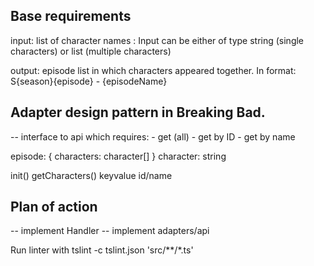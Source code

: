 ## Base requirements

input: list of character names :
    Input can be either of type string (single characters) or list (multiple characters)

output: episode list in which characters appeared together. In format:
    S{season}{episode} - {episodeName}

## Adapter design pattern in Breaking Bad.
-- 
interface to api which requires:
    - get (all)
    - get by ID
    - get by name

episode: {
    characters: character[]
}
character: string

init() 
getCharacters() keyvalue id/name



## Plan of action 


<!-- -- Create Mock in to use in tests instead of actual REST calls.
    Feature of mock BreakingBadClient ? 
        --- ShowService.test
                fake breaking bad client
                getEpisodes should return predefined list instead of REST call
        --- BreakingBadClient.test
                Axios get should be mocked to not actually perform a REST call -->

<!-- -- Add field to episodes type were missing one ! -->
<!-- -- Debug issue in ShowSevice test (multiple names). -->

-- implement Handler
-- implement adapters/api


Run linter with 
tslint -c tslint.json 'src/**/*.ts'